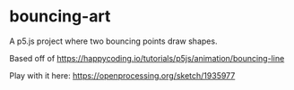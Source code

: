 # bouncing-art

A p5.js project where two bouncing points draw shapes.

Based off of https://happycoding.io/tutorials/p5js/animation/bouncing-line

Play with it here: https://openprocessing.org/sketch/1935977
